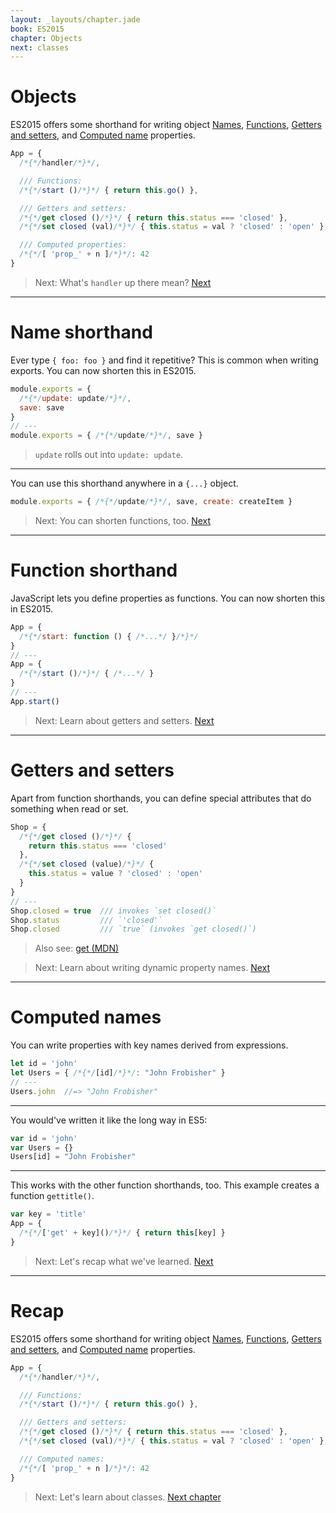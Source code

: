 ```yaml
---
layout: _layouts/chapter.jade
book: ES2015
chapter: Objects
next: classes
---
```


# Objects

ES2015 offers some shorthand for writing object
[Names](#name-shorthand),
[Functions](#functions-shorthand),
[Getters and setters](#getters-and-setters), and
[Computed name](#computed-names) properties.

```js
App = {
  /*{*/handler/*}*/,

  /// Functions:
  /*{*/start ()/*}*/ { return this.go() },

  /// Getters and setters:
  /*{*/get closed ()/*}*/ { return this.status === 'closed' },
  /*{*/set closed (val)/*}*/ { this.status = val ? 'closed' : 'open' },

  /// Computed properties:
  /*{*/[ 'prop_' + n ]/*}*/: 42
}
```

> Next: What's `handler` up there mean? [Next](#name-shorthand)

* * * * * * * * * * * * * * * * * * * * * * * * * * * * * * * * * * * * * * *

# Name shorthand

Ever type `{ foo: foo }` and find it repetitive? This is common when writing exports. You can now shorten this in ES2015.


```js
module.exports = {
  /*{*/update: update/*}*/,
  save: save
}
// ---
module.exports = { /*{*/update/*}*/, save }
```

> `update` rolls out into `update: update`.

---

You can use this shorthand anywhere in a `{...}` object.

```js
module.exports = { /*{*/update/*}*/, save, create: createItem }
```

> Next: You can shorten functions, too. [Next](#function-shorthand)

* * * * * * * * * * * * * * * * * * * * * * * * * * * * * * * * * * * * * * *

# Function shorthand

JavaScript lets you define properties as functions.  You can now shorten this in ES2015.

```js
App = {
  /*{*/start: function () { /*...*/ }/*}*/
}
// ---
App = {
  /*{*/start ()/*}*/ { /*...*/ }
}
// ---
App.start()
```

> Next: Learn about getters and setters. [Next](#getters-and-setters)

* * * * * * * * * * * * * * * * * * * * * * * * * * * * * * * * * * * * * * *

# Getters and setters

Apart from function shorthands, you can define special attributes that do something when read or set.

```js
Shop = {
  /*{*/get closed ()/*}*/ {
    return this.status === 'closed'
  },
  /*{*/set closed (value)/*}*/ {
    this.status = value ? 'closed' : 'open'
  }
}
// ---
Shop.closed = true  /// invokes `set closed()`
Shop.status         /// `'closed'`
Shop.closed         /// `true` (invokes `get closed()`)
```

> Also see: [get (MDN)](https://developer.mozilla.org/en-US/docs/Web/JavaScript/Reference/Functions/get)

<!-- -->

> Next: Learn about writing dynamic property names. [Next](#computed-names)

* * * * * * * * * * * * * * * * * * * * * * * * * * * * * * * * * * * * * * *

# Computed names

You can write properties with key names derived from expressions.

```js
let id = 'john'
let Users = { /*{*/[id]/*}*/: "John Frobisher" }
// ---
Users.john  //=> "John Frobisher"
```

---

You would've written it like the long way in ES5:

```js
var id = 'john'
var Users = {}
Users[id] = "John Frobisher"
```

---

This works with the other function shorthands, too. This example creates a function `gettitle()`.

```js
var key = 'title'
App = {
  /*{*/['get' + key]()/*}*/ { return this[key] }
}
```

> Next: Let's recap what we've learned. [Next](#recap)

* * * * * * * * * * * * * * * * * * * * * * * * * * * * * * * * * * * * * * *

# Recap

ES2015 offers some shorthand for writing object
[Names](#name-shorthand),
[Functions](#functions-shorthand),
[Getters and setters](#getters-and-setters), and
[Computed name](#computed-names) properties.

```js
App = {
  /*{*/handler/*}*/,

  /// Functions:
  /*{*/start ()/*}*/ { return this.go() },

  /// Getters and setters:
  /*{*/get closed ()/*}*/ { return this.status === 'closed' },
  /*{*/set closed (val)/*}*/ { this.status = val ? 'closed' : 'open' },

  /// Computed names:
  /*{*/[ 'prop_' + n ]/*}*/: 42
}
```

> Next: Let's learn about classes. [Next chapter](classes)
